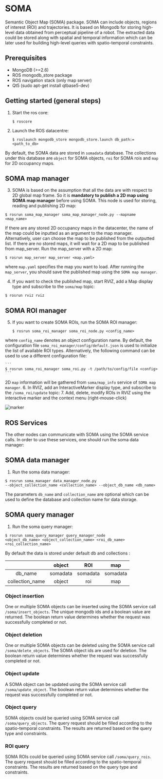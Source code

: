 SOMA
====

Semantic Object Map (SOMA) package. SOMA can include objects, regions of interest (ROI) and trajectories. It is based on Mongodb for storing high-level data obtained from perceptual pipeline of a robot. The extracted data could be stored along with spatial and temporal information which can be later used for building high-level queries with spatio-temporal constraints.


Prerequisites
-------------

- MongoDB (>=2.6)
- ROS mongodb_store package
- ROS navigation stack (only map server)
- Qt5 (sudo apt-get install qtbase5-dev)


Getting started (general steps)
-------------------------------
1. Start the ros core:

    ```
   $ roscore
    ```
2. Launch the ROS datacentre:

    ```
    $ roslaunch mongodb_store mongodb_store.launch db_path:=<path_to_db>
    ```
By default, the SOMA data are stored in `somadata` database. The collections under this database are `object` for SOMA objects, `roi` for SOMA rois and `map` for 2D occupancy maps.

SOMA map manager
----------------
3. SOMA is based on the assumption that all the data are with respect to 2D global map frame. So it is **mandatory to publish a 2D map using SOMA map manager** before using SOMA. This node is used for storing, reading and publishing 2D map:
```
$ rosrun soma_map_manager soma_map_manager_node.py --mapname <map_name>
```
If there are any stored 2D occupancy maps in the datacenter, the name of the map could be inputted as an argument to the map manager. Alternatively, user can choose the map to be published from the outputted list. If there are no stored maps, it will wait for a 2D map to be published from map_server. Run the map_server with a 2D map:
  ```
  $ rosrun map_server map_server <map.yaml>
  ```
where `map.yaml` specifies the map you want to load. After running the `map_server`, you should save the published map using the `SOMA map manager`.

4. If you want to check the published map, start RVIZ, add a Map display type and subscribe to the `soma/map` topic:

  ```
  $ rosrun rviz rviz
  ```

SOMA ROI manager
----------------

5. If you want to create SOMA ROIs, run the SOMA ROI manager:

    ```
    $ rosrun soma_roi_manager soma_roi_node.py <config_name>
    ```
where `config_name` denotes an object configuration name. By default, the configuration file `soma_roi_manager/config/default.json` is used to initialize the list of available ROI types. Alternatively, the following command can be used to use a different configuration file:

    ```
    $ rosrun soma_roi_manager soma_roi.py -t /path/to/config/file <config>
    ```
2D `map` information will be gathered from `soma/map_info` service of `SOMA map manager`.
6. In RVIZ, add an InteractiveMarker display type, and subscribe to the `/soma_roi/update` topic:
7. Add, delete, modify ROIs in RVIZ using the interactive marker and the context menu (right-mouse-click)


![marker](https://raw.githubusercontent.com/kunzel/soma/master/doc/images/soma_roi.png)

ROS Services
--------
The other nodes can communicate with SOMA using the SOMA service calls. In order to use these services, one should run the soma data manager:
## SOMA data manager
1. Run the soma data manager:
```
$ rosrun soma_manager data_manager_node.py
--object_collection_name <collection_name> --object_db_name <db_name>
```
The parameters `db_name` and `collection_name` are optional which can be used to define the database and collection name for data storage.

## SOMA query manager
1. Run the soma query manager:
```
$ rosrun soma_query_manager query_manager_node
<object_db_name> <object_collection_name> <roi_db_name> <roi_collection_name>
```

By default the data is stored under default db and collections :

|                 |  object  |    ROI   |    map   |
|:---------------:|:--------:|:--------:|:--------:|
|     db_name     | somadata | somadata | somadata |
| collection_name |  object  |    roi   |    map   |


### Object insertion
One or multiple SOMA objects can be inserted using the SOMA service call `/soma/insert_objects`. The unique mongodb ids and a boolean value are returned. The boolean return value determines whether the request was successfully completed or not.
### Object deletion
One or multiple SOMA objects can be deleted using the SOMA service call `/soma/delete_objects`. The SOMA object ids are used for deletion. The boolean return value determines whether the request was successfully completed or not.
### Object update
A SOMA object can be updated using the SOMA service call `/soma/update_object`. The boolean return value determines whether the request was successfully completed or not.
### Object query
SOMA objects could be queried using SOMA service call `/soma/query_objects`. The query request should be filled according to the spatio-temporal constraints. The results are returned based on the query type and constraints.
### ROI query
SOMA ROIs could be queried using SOMA service call `/soma/query_rois`. The query request should be filled according to the spatio-temporal constraints. The results are returned based on the query type and constraints.
